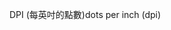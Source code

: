 <span data-ttu-id="7d480-101">DPI (每英吋的點數)</span><span class="sxs-lookup"><span data-stu-id="7d480-101">dots per inch (dpi)</span></span>